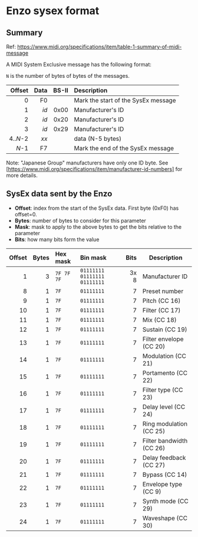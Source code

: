 # Enzo sysex format

## Summary

Ref: https://www.midi.org/specifications/item/table-1-summary-of-midi-message

A MIDI System Exclusive message has the following format:

`N` is the number of bytes of bytes of the messages.

| Offset | Data   | BS-II | Description                            |
| ------:| ------:| -----:|:-------------------------------------- |
|      0 |     F0 |       | Mark the start of the SysEx message    | 
|      1 |   _id_ |  0x00 | Manufacturer's ID                      |
|      2 |   _id_ |  0x20 | Manufacturer's ID                      |
|      3 |   _id_ |  0x29 | Manufacturer's ID                      |
| 4.._N_-2 | _xx_ |       | data (N-5 bytes)                 |
|    _N_-1 |   F7 |       | Mark the end of the SysEx message      |

Note: "Japanese Group" manufacturers have only one ID byte. See [https://www.midi.org/specifications/item/manufacturer-id-numbers] for more details.


## SysEx data sent by the Enzo

- **Offset**: index from the start of the SysEx data. First byte (0xF0) has offset=0.
- **Bytes**: number of bytes to consider for this parameter
- **Mask**: mask to apply to the above bytes to get the bits relative to the parameter
- **Bits**: how many bits form the value


| Offset | Bytes | Hex mask   | Bin mask            | Bits | Description |
| ------:| -----:| :--------- | :------------------ | ----:| ----------- |
|      1 |     3 | `7F 7F 7F` | `01111111 01111111 01111111` | 3x 8 | Manufacturer ID |
|      8 |     1 | `7F`       | `01111111         ` |    7 | Preset number |
|      9 |     1 | `7F`       | `01111111`          |    7 | Pitch (CC 16) |
|     10 |     1 | `7F`       | `01111111`          |    7 | Filter (CC 17) |
|     11 |     1 | `7F`       | `01111111`          |    7 | Mix (CC 18) |
|     12 |     1 | `7F`       | `01111111`          |    7 | Sustain (CC 19) |
|     13 |     1 | `7F`       | `01111111`          |    7 | Filter envelope (CC 20) |
|     14 |     1 | `7F`       | `01111111`          |    7 | Modulation (CC 21) |
|     15 |     1 | `7F`       | `01111111`          |    7 | Portamento (CC 22) |
|     16 |     1 | `7F`       | `01111111`          |    7 | Filter type (CC 23) |
|     17 |     1 | `7F`       | `01111111`          |    7 | Delay level (CC 24) |
|     18 |     1 | `7F`       | `01111111`          |    7 | Ring modulation (CC 25) |
|     19 |     1 | `7F`       | `01111111`          |    7 | Filter bandwidth (CC 26) |
|     20 |     1 | `7F`       | `01111111`          |    7 | Delay feedback (CC 27) |
|     21 |     1 | `7F`       | `01111111`          |    7 | Bypass (CC 14) |
|     22 |     1 | `7F`       | `01111111`          |    7 | Envelope type (CC 9) |
|     23 |     1 | `7F`       | `01111111`          |    7 | Synth mode (CC 29) |
|     24 |     1 | `7F`       | `01111111`          |    7 | Waveshape (CC 30) |
